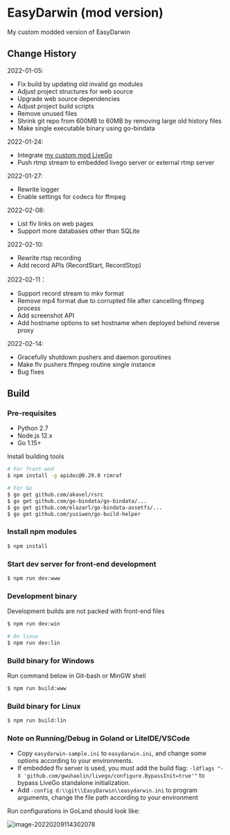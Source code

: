 # EasyDarwin (mod version)

My custom modded version of EasyDarwin

## Change History

2022-01-05:

- Fix build by updating old invalid go modules
- Adjust project structures for web source
- Upgrade web source dependencies
- Adjust project build scripts
- Remove unused files
- Shrink git repo from 600MB to 60MB by removing large old history files
- Make single executable binary using go-bindata

2022-01-24:

- Integrate [my custom mod LiveGo](https://github.com/yusiwen/livego)
- Push rtmp stream to embedded livego server or external rtmp server

2022-01-27:

- Rewrite logger
- Enable settings for codecs for ffmpeg

2022-02-08:

- List flv links on web pages
- Support more databases other than SQLite

2022-02-10:

- Rewrite rtsp recording
- Add record APIs (RecordStart, RecordStop)

2022-02-11：

- Support record stream to mkv format
- Remove mp4 format due to corrupted file after cancelling ffmpeg process
- Add screenshot API
- Add hostname options to set hostname when deployed behind reverse proxy

2022-02-14:

- Gracefully shutdown pushers and daemon goroutines
- Make flv pushers ffmpeg routine single instance
- Bug fixes

## Build

### Pre-requisites

- Python 2.7
- Node.js 12.x
- Go 1.15+

Install building tools

```bash
# For front-end
$ npm install -g apidoc@0.29.0 rimraf

# For Go
$ go get github.com/akavel/rsrc
$ go get github.com/go-bindata/go-bindata/...
$ go get github.com/elazarl/go-bindata-assetfs/...
$ go get github.com/yusiwen/go-build-helper
```

### Install npm modules

```bash
$ npm install
```

### Start dev server for front-end development

```bash
$ npm run dev:www
```

### Development binary

Development builds are not packed with front-end files

```bash
$ npm run dev:win

# On linux
$ npm run dev:lin
```

### Build binary for Windows

Run command below in Git-bash or MinGW shell

```bash
$ npm run build:www
```

### Build binary for Linux

```bash
$ npm run build:lin
```

### Note on Running/Debug in Goland or LiteIDE/VSCode

- Copy `easydarwin-sample.ini` to `easydarwin.ini`, and change some options according to your environments.
- If embedded flv server is used, you must add the build flag: `-ldflags "-X 'github.com/gwuhaolin/livego/configure.BypassInit=true'"` to bypass LiveGo standalone initialization.
- Add `-config d:\\git\\EasyDarwin\\easydarwin.ini` to program arguments, change the file path according to your environment

Run configurations in GoLand should look like:

![image-20220209114302078](https://share.yusiwen.cn/public/pics/image-20220209114302078.png)
